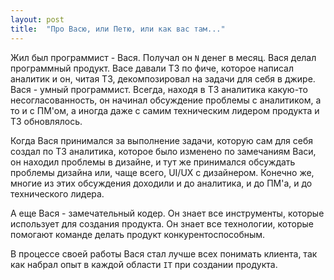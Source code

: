 ```yaml
---
layout: post
title:  "Про Васю, или Петю, или как вас там..."
---
```


Жил был программист - Вася. Получал он `N` денег в месяц. Вася делал 
программный продукт. Васе давали ТЗ по фиче, которое написал аналитик 
и он, читая ТЗ, декомпозировал на задачи для себя в джире. Вася - умный
программист. Всегда, находя в ТЗ аналитика какую-то несогласованность, он
начинал обсуждение проблемы с аналитиком, а то и c ПМ'ом, а иногда даже с
самим техническим лидером продукта и ТЗ обновлялось.

Когда Вася принимался за выполнение задачи, которую сам для себя создал
по ТЗ аналитика, которое было изменено по замечаниям Васи, он находил
проблемы в дизайне, и тут же принимался обсуждать проблемы дизайна или, 
чаще всего, UI/UX с дизайнером. Конечно же, многие из этих обсуждения 
доходили и до аналитика, и до ПМ'а, и до технического лидера.

А еще Вася - замечательный кодер. Он знает все инструменты, которые 
использует для создания продукта. Он знает все технологии, которые помогают
команде делать продукт конкурентоспособным.

В процессе своей работы Вася стал лучше всех понимать клиента, так как 
набрал опыт в каждой области `IT` при создании продукта.